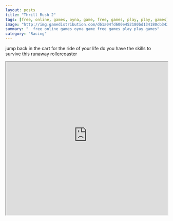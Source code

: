 ```yaml
---
layout: posts
title: "Thrill Rush 2"
tags: [free, online, games, oyna, game, free, games, play, play, games]
image: "http://img.gamedistribution.com/d61a04fd600e452180bd134180cb3422.jpg"
summary: "  free online games oyna game free games play play games"
category: "Racing"
---
```


jump back in the cart for the ride of your life do you have the skills to survive this runaway rollercoaster

<iframe width="100%" height="480px;" src="http://flash.gamedistribution.com?game=d61a04fd600e452180bd134180cb3422"></iframe>
